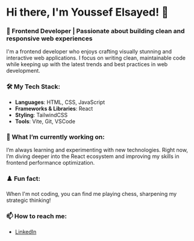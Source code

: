 # Hi there, I'm Youssef Elsayed! 👋

### 🚀 Frontend Developer | Passionate about building clean and responsive web experiences

I'm a frontend developer who enjoys crafting visually stunning and interactive web applications. I focus on writing clean, maintainable code while keeping up with the latest trends and best practices in web development.

### 🛠️ My Tech Stack:
- **Languages**: HTML, CSS, JavaScript
- **Frameworks & Libraries**: React
- **Styling**: TailwindCSS
- **Tools**: Vite, Git, VSCode

### 🌱 What I’m currently working on:
I’m always learning and experimenting with new technologies. Right now, I’m diving deeper into the React ecosystem and improving my skills in frontend performance optimization.

### ♟️ Fun fact:
When I'm not coding, you can find me playing chess, sharpening my strategic thinking!

### 📫 How to reach me:
- [LinkedIn](https://www.linkedin.com/in/eng-youssef-elsayed/)
